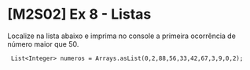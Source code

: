 # [M2S02] Ex 8 - Listas
Localize na lista abaixo e imprima no console a primeira ocorrência de número maior que 50.
````
 List<Integer> numeros = Arrays.asList(0,2,88,56,33,42,67,3,9,0,2);
````